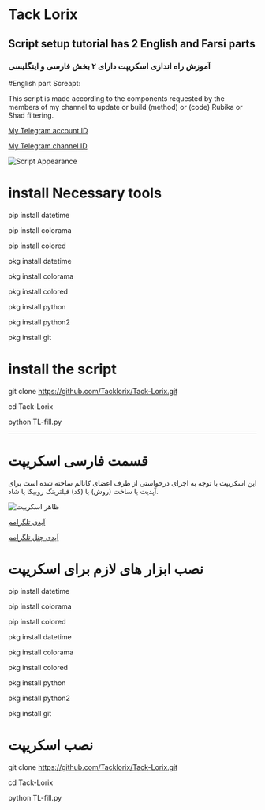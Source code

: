 # Tack Lorix
## Script setup tutorial has 2 English and Farsi parts
### آموزش راه اندازی اسکریپت دارای ۲ بخش فارسی و اینگلیسی 

#English part Screapt:

This script is made according to the components requested by the members of my channel to update or build (method) or (code) Rubika or Shad filtering.

[My Telegram account ID](https://t.me/tacklorix)

[My Telegram channel ID](https://t.me/Filtering_Hacking)

![Script Appearance](https://i.kek.sh/upkCeANr4QA.png)

# install Necessary tools

pip install datetime

pip install colorama

pip install colored

pkg install datetime

pkg install colorama

pkg install colored

pkg install python 

pkg install python2

pkg install git

# install the script

git clone https://github.com/Tacklorix/Tack-Lorix.git

cd Tack-Lorix

python TL-fill.py

---------------------------------------------------------------

# قسمت فارسی اسکریپت 

این اسکریپت با توجه به اجزای درخواستی از طرف اعضای کانالم ساخته شده است برای آپدیت یا ساخت (روش) یا (کد) فیلترینگ روبیکا یا شاد.

![ظاهر اسکریپت](https://i.kek.sh/upkCeANr4QA.png)

[آیدی تلگرامم](https://t.me/tacklorix)

[آیدی چنل تلگرامم](https://t.me/Filtering_Hacking)

# نصب ابزار های لازم برای اسکریپت

pip install datetime

pip install colorama

pip install colored

pkg install datetime

pkg install colorama

pkg install colored

pkg install python 

pkg install python2

pkg install git

# نصب اسکریپت

git clone https://github.com/Tacklorix/Tack-Lorix.git

cd Tack-Lorix

python TL-fill.py
